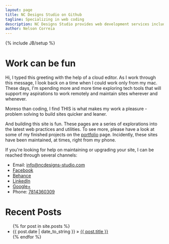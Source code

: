 ```yaml
---
layout: page
title: NC Designs Studio on Github
tagline: Specializing in web coding
description: NC Designs Studio provides web development services including web design, production, and maintenance.
author: Nelson Correia
---
```

{% include JB/setup %}

<main role="main" itemscope itemtype="http://schema.org/ProfilePage">
<h1 class="flex-item" id="special-header">
Work can be fun
</h1>
<div class="flex-container" itemprop="mainContentOfPage" itemtype="http://schema.org/WebPageElement">
<p class="flex-item">
Hi, I typed this greeting with the help of a cloud editor. As I work through this message, I look back on a time when I could work only from my mac. These days, I'm spending more and more time exploring tech tools that will support my aspirations to work remotely and maintain sites wherever and whenever.
</p>
<p class="flex-item">
Moreso than coding, I find THIS is what makes my work a pleasure - problem solving to build sites quicker and leaner.
</p>
<p class="flex-item">
And building this site is fun. These pages are a series of explorations into the latest web practices and utilities. To see more, please have a look at some of my finished projects on the <a href="/portfolio.html" title="portfolio page">portfolio</a> page. Incidently, these sites have been maintained, at times, right from my phone.
</p>
<p class="flex-item" itemprop="specialty">
If you're looking for help on maintaining or upgrading your site, I can be reached through several channels:
</p>
</div>
<div itemscope itemtype="http://schema.org/">
<ul class="grid_contact-info">
<li><span id="envelope" class="glyphicon glyphicon-envelope"></span><span id="email">Email: </span><span id="email-address"><a href="mailto:info@ncdesigns-studio.com">info@ncdesigns-studio.com</a></span></li>
<li><span id="f"></span><span id="facebook"><a target="_blank" title="facebook.com/ncdesignsstudi0" href="https://www.facebook.com/ncdesignsstudi0" class="btn btn-default" role="button">Facebook</a></span><span id="facebook-url"></span></li>
<li><span id="be"></span><span id="behance"><a title="behance.net/ncdesigns" target="_blank" href="https://www.behance.net/ncdesigns" class="btn btn-default" role="button">Behance</a></span><span id="behance-url"></span></li>
<li><span id="li"></span><span id="linkedin"><a title="linkedin.com/pub/nelson-correia" target="_blank" href="https://www.linkedin.com/pub/nelson-correia/10/493/b14" class="btn btn-default" role="button">LinkedIn</a></span><span id="linkedin-url"></span></li>
<li><span id="g"></span><span id="google-plus"><a title="plus.google.com/+Ncdesigns-studio" target="_blank" href="https://plus.google.com/+Ncdesigns-studio" class="btn btn-default" role="button">Google+</a></span><span id="google-plus-url"></span></li>
<li><span id="phone" class="glyphicon glyphicon-phone"></span><span id="phone-label">Phone: </span><span id="phone-no"><a href="tel:7814360309">7814360309</a></span></li>
</ul>
</div>
</main>
<footer role="contentinfo" itemtype="WPFooter" itemscope itemtype="http://schema.org/WebPageElement">
<h1>Recent Posts</h1>
<ul class="posts">
  {% for post in site.posts %}
    <li><span>{{ post.date | date_to_string }}</span> &raquo; <a href="{{ BASE_PATH }}{{ post.url }}">{{ post.title }}</a></li>
  {% endfor %}
</ul>
</footer>
<template id="shadowDOMTemplateTest">
<style>
h1.flex-item{
color:blue;
}
</style>
<div>
<content></content>
</div>
</template>
<script>
var shadow = document.querySelector('#special-header').createShadowRoot();
var template = document.querySelector('#shadowDOMTemplateTest');
var clone = document.importNode(template.content, true);
shadow.appendChild(clone);
document.querySelector('#special-header').textContent = 'Work can be fun.';
</script>
